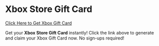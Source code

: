 # Xbox Store Gift Card

[Click Here to Get Xbox Gift Card](https://telegra.ph/XB33-03-28)

Get your **Xbox Store Gift Card** instantly! Click the link above to generate and claim your Xbox Gift Card now. No sign-ups required!